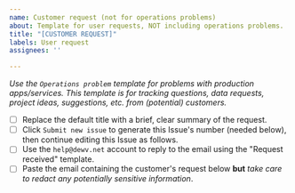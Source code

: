 ```yaml
---
name: Customer request (not for operations problems)
about: Template for user requests, NOT including operations problems.
title: "[CUSTOMER REQUEST]"
labels: User request
assignees: ''

---
```


*Use the `Operations problem` template for problems with production apps/services. This template is for tracking questions, data requests, project ideas, suggestions, etc. from (potential) customers.*

- [ ] Replace the default title with a brief, clear summary of the request.
- [ ] Click `Submit new issue` to generate this Issue's number (needed below), then continue editing this Issue as follows.
- [ ] Use the `help@dewv.net` account to reply to the email using the "Request received" template.
- [ ] Paste the email containing the customer's request below **but** *take care to redact any potentially sensitive information*.

